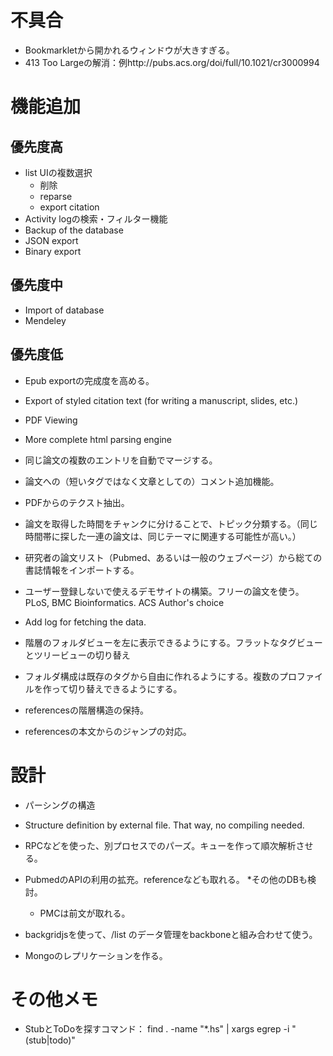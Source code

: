 # 不具合
* Bookmarkletから開かれるウィンドウが大きすぎる。
* 413 Too Largeの解消：例http://pubs.acs.org/doi/full/10.1021/cr3000994

# 機能追加

## 優先度高
* list UIの複数選択 
  * 削除
  * reparse
  * export citation
* Activity logの検索・フィルター機能
* Backup of the database
 * JSON export
 * Binary export

## 優先度中
* Import of database
 * Mendeley

## 優先度低
* Epub exportの完成度を高める。

* Export of styled citation text (for writing a manuscript, slides, etc.)

* PDF Viewing

* More complete html parsing engine

* 同じ論文の複数のエントリを自動でマージする。
* 論文への（短いタグではなく文章としての）コメント追加機能。

* PDFからのテクスト抽出。

* 論文を取得した時間をチャンクに分けることで、トピック分類する。（同じ時間帯に探した一連の論文は、同じテーマに関連する可能性が高い。）

* 研究者の論文リスト（Pubmed、あるいは一般のウェブページ）から総ての書誌情報をインポートする。

* ユーザー登録しないで使えるデモサイトの構築。フリーの論文を使う。PLoS, BMC Bioinformatics. ACS Author's choice

* Add log for fetching the data.

* 階層のフォルダビューを左に表示できるようにする。フラットなタグビューとツリービューの切り替え
* フォルダ構成は既存のタグから自由に作れるようにする。複数のプロファイルを作って切り替えできるようにする。

* referencesの階層構造の保持。
* referencesの本文からのジャンプの対応。


# 設計


* パーシングの構造
 * Structure definition by external file. That way, no compiling needed.
 * RPCなどを使った、別プロセスでのパーズ。キューを作って順次解析させる。
* PubmedのAPIの利用の拡充。referenceなども取れる。
  *その他のDBも検討。
    * PMCは前文が取れる。

* backgridjsを使って、/list のデータ管理をbackboneと組み合わせて使う。

* Mongoのレプリケーションを作る。

# その他メモ

* StubとToDoを探すコマンド： find . -name "*.hs" | xargs egrep -i "(stub|todo)"

